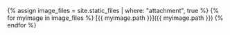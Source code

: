 {% assign image_files = site.static_files | where: "attachment", true %}
{% for myimage in image_files %}
  [{{ myimage.path }}]({{ myimage.path }})
{% endfor %}